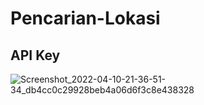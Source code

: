 # Pencarian-Lokasi

## API Key

![Screenshot_2022-04-10-21-36-51-34_db4cc0c29928beb4a06d6f3c8e438328](https://user-images.githubusercontent.com/77034750/162626153-bac88343-59db-4dc4-ac81-73d61815edaf.jpg)
